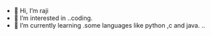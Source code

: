 - 👋 Hi, I’m raji
- 👀 I’m interested in ..coding.
- 🌱 I’m currently learning .some languages like python ,c and java. ..


<!---
65673564/65673564 is a ✨ special ✨ repository because its `README.md` (this file) appears on your GitHub profile.
You can click the Preview link to take a look at your changes.
--->
